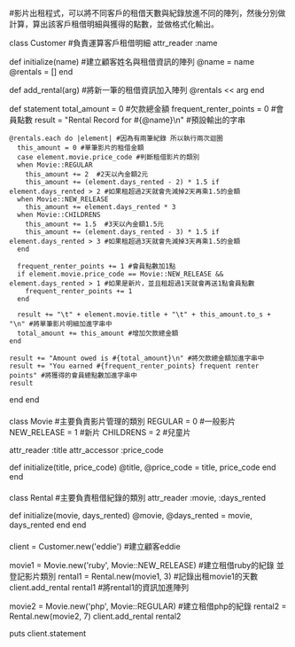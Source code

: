 #影片出租程式，可以將不同客戶的租借天數與紀錄放進不同的陣列，然後分別做計算，算出該客戶租借明細與獲得的點數，並做格式化輸出。

class Customer #負責運算客戶租借明細
  attr_reader :name

  def initialize(name) #建立顧客姓名與租借資訊的陣列
    @name    = name
    @rentals = []
  end

  def add_rental(arg) #將新一筆的租借資訊加入陣列
    @rentals << arg
  end

  def statement
    total_amount = 0 #欠款總金額
    frequent_renter_points = 0 #會員點數
    result = "Rental Record for #{@name}\n" #預設輸出的字串

    @rentals.each do |element| #因為有兩筆紀錄 所以執行兩次迴圈
      this_amount = 0 #單筆影片的租借金額
      case element.movie.price_code #判斷租借影片的類別
      when Movie::REGULAR
        this_amount += 2  #2天以內金額2元
        this_amount += (element.days_rented - 2) * 1.5 if element.days_rented > 2 #如果租超過2天就會先減掉2天再乘1.5的金額
      when Movie::NEW_RELEASE
        this_amount += element.days_rented * 3
      when Movie::CHILDRENS
        this_amount += 1.5  #3天以內金額1.5元
        this_amount += (element.days_rented - 3) * 1.5 if element.days_rented > 3 #如果租超過3天就會先減掉3天再乘1.5的金額
      end

      frequent_renter_points += 1 #會員點數加1點
      if element.movie.price_code == Movie::NEW_RELEASE && element.days_rented > 1 #如果是新片，並且租超過1天就會再送1點會員點數
        frequent_renter_points += 1
      end

      result += "\t" + element.movie.title + "\t" + this_amount.to_s + "\n" #將單筆影片明細加進字串中
      total_amount += this_amount #增加欠款總金額
    end

    result += "Amount owed is #{total_amount}\n" #將欠款總金額加進字串中
    result += "You earned #{frequent_renter_points} frequent renter points" #將獲得的會員總點數加進字串中
    result
  end
end

####

class Movie #主要負責影片管理的類別
  REGULAR     = 0 #一般影片
  NEW_RELEASE = 1 #新片
  CHILDRENS   = 2 #兒童片

  attr_reader :title
  attr_accessor :price_code

  def initialize(title, price_code)
    @title, @price_code = title, price_code
  end
end

####

class Rental #主要負責租借紀錄的類別
  attr_reader :movie, :days_rented

  def initialize(movie, days_rented)
    @movie, @days_rented = movie, days_rented
  end
end

####

client = Customer.new('eddie') #建立顧客eddie

movie1 = Movie.new('ruby', Movie::NEW_RELEASE) #建立租借ruby的紀錄 並登記影片類別
rental1 = Rental.new(movie1, 3) #記錄出租movie1的天數
client.add_rental rental1 #將rental1的資訊加進陣列

movie2 = Movie.new('php', Movie::REGULAR) #建立租借php的紀錄
rental2 = Rental.new(movie2, 7)
client.add_rental rental2

puts client.statement
